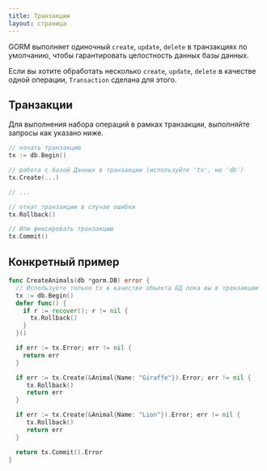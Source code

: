 ```yaml
---
title: Транзакции
layout: страница
---
```

GORM выполняет одиночный `create`, `update`, `delete` в транзакциях по умолчанию, чтобы гарантировать целостность данных базы данных.

Если вы хотите обработать несколько `create`, `update`, `delete` в качестве одной операции, `Transaction` сделана для этого.

## Транзакции

Для выполнения набора операций в рамках транзакции, выполняйте запросы как указано ниже.

```go
// начать транзакцию
tx := db.Begin()

// работа с базой Данных в транзакции (используйте 'tx', не 'db')
tx.Create(...)

// ...

// откат транзакции в случае ошибки
tx.Rollback()

// Или фиксировать транзакцию
tx.Commit()
```

## Конкретный пример

```go
func CreateAnimals(db *gorm.DB) error {
  // Используете только tx в качестве объекта БД пока вы в транзакции
  tx := db.Begin()
  defer func() {
    if r := recover(); r != nil {
      tx.Rollback()
    }
  }()

  if err := tx.Error; err != nil {
    return err
  }

  if err := tx.Create(&Animal{Name: "Giraffe"}).Error; err != nil {
     tx.Rollback()
     return err
  }

  if err := tx.Create(&Animal{Name: "Lion"}).Error; err != nil {
     tx.Rollback()
     return err
  }

  return tx.Commit().Error
}
```